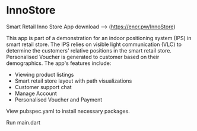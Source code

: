 # InnoStore
Smart Retail Inno Store App
download --> (https://encr.pw/InnoStore)

This app is part of a demonstration for an indoor positioning system (IPS) in smart retail store. 
The IPS relies on visible light communication (VLC) to determine the customers' relative positions in the smart retail store.
Personalised Voucher is generated to customer based on their demographics.
The app's features include:
- Viewing product listings
- Smart retail store layout with path visualizations
- Customer support chat
- Manage Account
- Personalised Voucher and Payment


View pubspec.yaml to install necessary packages.

Run main.dart 
